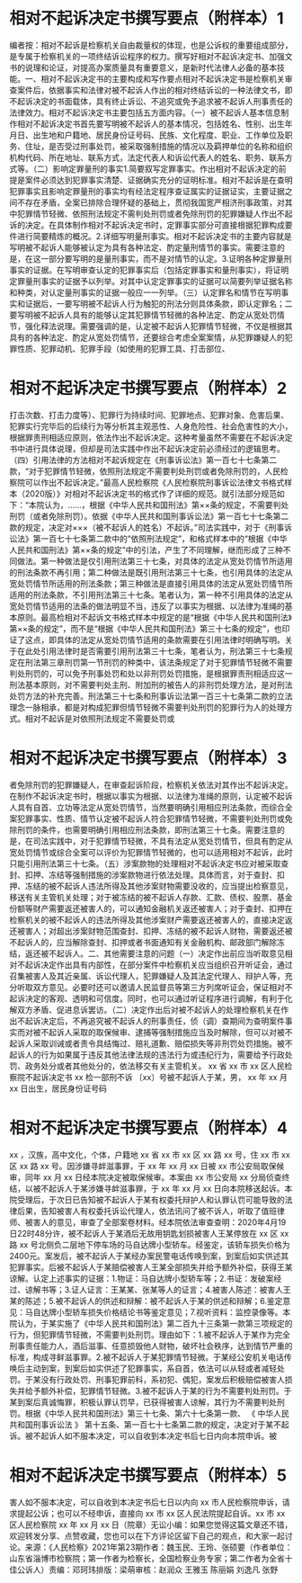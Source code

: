 # 相对不起诉决定书撰写要点（附样本）1

编者按：相对不起诉是检察机关自由裁量权的体现，也是公诉权的重要组成部分，是专属于检察机关的一项终结诉讼程序的权力。撰写好相对不起诉决定书、加强文书的说理和论证，对提高办案质量具有重要意义，是新时代法律人必备的基本技能。一、相对不起诉决定书的主要构成和写作要点相对不起诉决定书是检察机关审查案件后，依据事实和法律对被不起诉人作出的相对终结诉讼的一种法律文书，即不起诉决定的书面载体，具有终止诉讼、不追究或免予追求被不起诉人刑事责任的法律效力。相对不起诉决定书主要包括五方面内容。（一）被不起诉人基本信息制作相对不起诉决定书首先要写明被不起诉人的基本情况，包括姓名、性别、出生年月日、出生地和户籍地、居民身份证号码、民族、文化程度、职业、工作单位及职务、住址，是否受过刑事处罚，被采取强制措施的情况以及羁押单位的名称和组织机构代码、所在地址、联系方式，法定代表人和诉讼代表人的姓名、职务、联系方式等。（二）影响定罪量刑的事实1.简要叙写定罪事实。作出相对不起诉决定的前提是案件必须达到犯罪事实清楚、证据确实充分的证明标准。相对不起诉是在查明犯罪事实且影响定罪量刑的事实均有经法定程序查证属实的证据证实，主要证据之间不存在矛盾，全案已排除合理怀疑的基础上，贯彻我国宽严相济刑事政策，对其中犯罪情节轻微、依照刑法规定不需判处刑罚或者免除刑罚的犯罪嫌疑人作出不起诉的决定。在具体制作相对不起诉决定书时，定罪事实部分可直接根据犯罪构成要件进行简要精炼的概况。2.详细写明量刑事实。相对不起诉决定书的主要内容就是写明被不起诉人能够被认定为具有各种法定、酌定量刑情节的事实。需要注意的是，在这一部分要写明的是量刑事实，而不是对情节的认定。3.证明各种定罪量刑事实的证据。在写明审查认定的犯罪事实后（包括定罪事实和量刑事实），将证明定罪量刑事实的证据予以列举。对其中认定定罪事实的证据可以简要列举证据名称和种类，对认定量刑事实的证据一般应一一列举。（三）认定罪名和情节在写明事实和证据后，一要写明被不起诉人行为触犯的刑法分则具体条款，即认定罪名；二要写明被不起诉人具有的能够认定其犯罪情节轻微的各种法定、酌定从宽处罚情节，强化释法说理。需要强调的是，认定被不起诉人犯罪情节轻微，不仅是根据其具有的各种法定、酌定从宽处罚情节，还要综合考虑全案案情，从犯罪嫌疑人的犯罪性质、犯罪动机、犯罪手段（如使用的犯罪工具、打击部位、

# 相对不起诉决定书撰写要点（附样本）2

打击次数、打击力度等）、犯罪行为持续时间、犯罪地点、犯罪对象、危害后果、犯罪实行完毕后的后续行为等分析其主观恶性、人身危险性、社会危害性的大小，根据罪责刑相适应原则，依法作出不起诉决定。这种考量虽然不需要在不起诉决定书中进行具体说理，但却是司法实践中作出不起诉决定前必须经过的逻辑思考。（四）引用法律的方法相对不起诉规定在《刑事诉讼法》第一百七十七条第二款，“对于犯罪情节轻微，依照刑法规定不需要判处刑罚或者免除刑罚的，人民检察院可以作出不起诉决定。”最高人民检察院《人民检察院刑事诉讼法律文书格式样本（2020版）》对相对不起诉决定书的格式作了详细的规范。就引法部分规范如下：“本院认为，……，根据《中华人民共和国刑法》第××条的规定，不需要判处刑罚（或者免除刑罚）。依据《中华人民共和国刑事诉讼法》第一百七十七条第二款的规定，决定对×××（被不起诉人的姓名）不起诉。”司法实践中，对于《刑事诉讼法》第一百七十七条第二款中的“依照刑法规定”，和格式样本中的“根据《中华人民共和国刑法》第××条的规定”中的引法，产生了不同理解，继而形成了三种不同做法。第一种做法是仅引用刑法第三十七条，对具体的法定从宽处罚情节所适用的刑法条款不再引用；第二种做法是既引用刑法第三十七条，也引用具体的法定从宽处罚情节所适用的刑法条款；第三种做法是直接引用具体的法定从宽处罚情节所适用的刑法条款，不引用刑法第三十七条。笔者认为，第一种不引用具体的法定从宽处罚情节适用的法条的做法明显不当，违反了以事实为根据、以法律为准绳的基本原则。最高检相对不起诉文书格式样本中规定的是“根据《中华人民共和国刑法》第××条的规定”，而不是“根据《中华人民共和国刑法》第三十七条的规定”，也印证了这点，即具体的法定从宽处罚情节适用的条款需要在引用法律时明确写明。关于在此处引用法律时是否需要引用刑法第三十七条，笔者认为，刑法第三十七条规定在刑法第三章刑罚第一节刑罚的种类中，该法条规定了对于犯罪情节轻微不需要判处刑罚的，可以免予刑事处罚和处以非刑罚处罚措施，是根据罪责刑相适应这一刑法基本原则，对不需要判处主刑、附加刑的被告人的非刑罚处理方法，是对刑法处罚方法的补充完善。刑法第三十七条和刑事诉讼法第一百三十七条第二款的立法理念一脉相承，都是对构成犯罪但情节轻微不需要判处刑罚的犯罪行为人的处理方式。相对不起诉是对依照刑法规定不需要处罚或

# 相对不起诉决定书撰写要点（附样本）3

者免除刑罚的犯罪嫌疑人，在审查起诉阶段，检察机关依法对其作出不起诉决定。在制作不起诉决定书时，根据以事实为根据、以法律为准绳的原则，认定被不起诉人具有自首、立功等法定从宽处罚情节，当然要明确引用相应刑法条款，而综合全案犯罪事实、性质、情节认定被不起诉人符合犯罪情节轻微，不需要判处刑罚或免除刑罚的条件，也需要明确引用相应刑法条款，即刑法第三十七条。需要注意的是，在司法实践中，对于犯罪情节轻微，不具有法定从宽处罚情节，但具有酌定从宽处罚情节或综合全案可以评价为犯罪情节轻微的，也可以适用相对不起诉，此时只能引用刑法第三十七条。（五）涉案款物的处理相对不起诉决定书应对被采取查封、扣押、冻结等强制措施的涉案款物进行依法处理。具体而言，对于查封、扣押、冻结的被不起诉人违法所得及其他涉案财物需要没收的，应当提出检察意见，移送有关主管机关处理；对于被冻结的被不起诉人存款、汇款、债权、股票、基金份额等财产需要返还被害人的，可以通知金融机关返还被害人；对于查封、扣押在检察机关的被不起诉人的违法所得及其他涉案财产需要返还被害人的，直接决定返还被害人；对超出涉案财物范围查封、扣押、冻结的被不起诉人财物，需要返还被不起诉人的，应当解除查封、扣押或者书面通知有关金融机构、邮政部门解除冻结，返还被不起诉人。二、其他需要注意的问题（一）决定作出前应当听取意见相对不起诉决定作出具有内部性，在部分案件中检察机关应当组织召开听证会，通过召集被害人及其近亲属、诉讼代理人，犯罪嫌疑人及其法定代理人、辩护人等，充分听取双方意见。必要时还可以邀请人民监督员等第三方列席听证会，保证相对不起诉决定的客观、透明和可信度。同时，也可以通过听证程序进行调解，有利于化解双方矛盾、促进息诉罢访。（二）决定作出后对被不起诉人的处理检察机关在作出不起诉决定后，不再追究被不起诉人的刑事责任，侦（调）查期间为查明案件事实而对被不起诉人采取的取保候审、逮捕等强制措施应当及时解除，但可以对被不起诉人采取训诫或者责令具结悔过、赔礼道歉、赔偿损失等非刑罚处罚措施。被不起诉人的行为如果属于违反其他法律法规的违法行为或违纪行为，需要给予行政处罚、政务处分或者其他处分的，依法移交有关主管机关。 xx 省 xx 市 xx 区人民检察院不起诉决定书 xx 检一部刑不诉 〔xx〕号被不起诉人于某，男， xx 年 xx 月 xx 日出生，居民身份证号码 

# 相对不起诉决定书撰写要点（附样本）4

xx ，汉族，高中文化，个体，户籍地 xx 省 xx 市 xx 区 xx 路 xx 号，住 xx 市 xx 区 xx 路 xx 号。因涉嫌寻衅滋事罪，于 xx 年 xx 月 xx 日被 xx 市公安局取保候审，同年 xx 月 xx 日经本院决定被取保候审。本案由 xx 市公安局 xx 分局侦查终结，以被不起诉人于某涉嫌寻衅滋事罪，于 xx 年 xx 月 xx 日向本院移送起诉。本院受理后，于次日已告知被不起诉人于某有权委托辩护人和认罪认罚可能导致的法律后果，告知被害人有权委托诉讼代理人，依法讯问了被不诉人，听取了值班律师、被害人的意见，审查了全部案卷材料。经本院依法审查查明：2020年4月19日22时48分许，被不起诉人于某酒后无故用钥匙划损被害人王某停放在 xx 区 xx 路 xx 号北侧负二层地下停车场的马自达牌小型轿车。经鉴定，该轿车损失价格为2400元。案发后，被不起诉人于某经办案民警电话传唤到案，到案后如实供述其犯罪事实。后被不起诉人于某赔偿被害人王某全部损失并给予额外补偿，获得王某谅解。认定上述事实的证据：1.物证：马自达牌小型轿车等；2.书证：发破案经过、谅解书等；3.证人证言：王某某、张某等人的证言；4.被害人陈述：被害人王某的陈述；5.被不起诉人的供述和辩解：被不起诉人于某的供述和辩解；6.鉴定意见：马自达牌小型轿车损失价格结论书等鉴定意见；7.视听资料：监控录像等。本院认为，于某实施了《中华人民共和国刑法》第二百九十三条第一款第三项规定的行为，但犯罪情节轻微，不需要判处刑罚。理由如下：1.被不起诉人于某作为完全刑事责任能力人，酒后滋事、任意损毁他人财物，破坏社会秩序，达到情节严重的标准，构成寻鲜滋事罪。2.被不起诉人于某犯罪情节轻微。于某经公安机关电话传唤后主动到案，到案后如实供述了犯罪事实，系自首，依法可以从轻或者减轻处罚。于某没有行政处罚、刑事犯罪前科，系初犯、偶犯，案发后积极赔偿被害人损失并给予额外补偿，犯罪情节轻微。3.被不起诉人于某的行为不需要判处刑罚。于某到案后真诚悔罪，积极认罪认罚早，已获得被害人谅解，其行为不需要判处刑罚。根据《中华人民共和国刑法》第三十七条、第六十七条第一款、 《 中华人民共和国刑事诉讼法 》 第十五条、第一百七十七条第二款的规定，决定对于某不起诉。被不起诉人如不服本决定，可以自收到本决定书后七日内向本院申诉。被

# 相对不起诉决定书撰写要点（附样本）5

害人如不服本决定，可以自收到本决定书后七日以内向 xx 市人民检察院申诉，请求提起公诉；也可以不经申诉，直接向 xx 市 xx 区人民法院提起自诉。xx 市 xx 区人民检察院 xx 年 xx 月 xx 日（院章）无讼小编：如果您觉得这篇文章还不错，欢迎转发分享、点赞收藏，您也可以在下方评论区留下自己的观点，和大家一起讨论。来源：《人民检察》2021年第23期作者：魏玉民、王玲、张硕要（作者单位：山东省淄博市检察院；第一作者为检察长，全国检察业务专家；第二作者为全省十佳公诉人）责编：邓珂玮排版：梁萌审核：赵润众 王雅玉 陈丽娟 刘逸凡 张野

